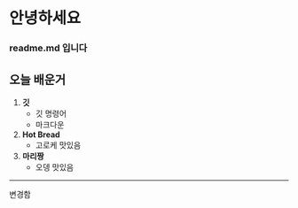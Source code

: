 # 안녕하세요
### readme.md 입니다

## 오늘 배운거
1. **깃**
    - 깃 명령어
    - 마크다운
2. **Hot Bread** 
    - 고로케 맛있음
3. **마리짱**
    - 오뎅 맛있음
***
변경함


